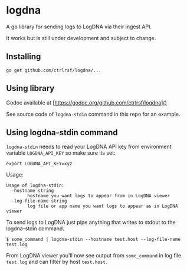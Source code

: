 # logdna

A go library for sending logs to LogDNA via their ingest API.

It works but is still under development and subject to change.

## Installing

```
go get github.com/ctrlrsf/logdna/...
```

## Using library

Godoc available at [https://godoc.org/github.com/ctrlrsf/logdna]()

See source code of `logdna-stdin` command in this repo for an example.

## Using logdna-stdin command

`logdna-stdin` needs to read your LogDNA API key from environment variable `LOGDNA_API_KEY` so make sure its set:

```
export LOGDNA_API_KEY=xyz
```

Usage:

```
Usage of logdna-stdin:
  -hostname string
        hostname you want logs to appear from in LogDNA viewer
  -log-file-name string
        log file or app name you want logs to appear as in LogDNA viewer
```

To send logs to LogDNA just pipe anything that writes to stdout to the logdna-stdin command.

```
$ some_command | logdna-stdin --hostname test.host --log-file-name test.log
```

From LogDNA viewer you'll now see output from `some_command` in log file `test.log` and can filter by host `test.host`.
